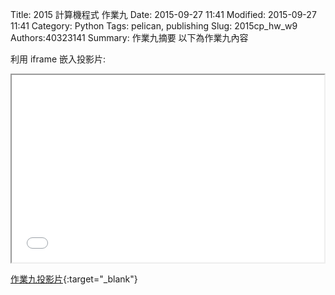 Title: 2015 計算機程式 作業九
Date: 2015-09-27 11:41
Modified: 2015-09-27 11:41
Category: Python
Tags: pelican, publishing
Slug: 2015cp_hw_w9
Authors:40323141
Summary: 作業九摘要
以下為作業九內容

利用 iframe 嵌入投影片:

<iframe src="40323141_cp_w9_p.html" width="500" height="300"></iframe>

[作業九投影片](40323141_cp_w9_p.html){:target="_blank"}

